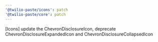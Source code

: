 ```yaml
---
'@twilio-paste/icons': patch
'@twilio-paste/core': patch
---
```


[Icons] update the ChevronDisclosureIcon, deprecate ChevronDisclosureExpandedIcon and ChevronDisclosureCollapsedIcon
